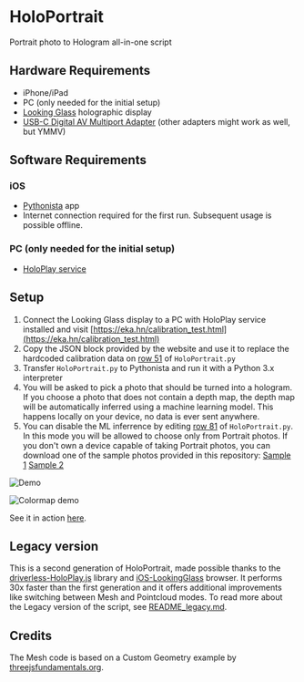 # HoloPortrait
Portrait photo to Hologram all-in-one script

## Hardware Requirements
- iPhone/iPad
- PC (only needed for the initial setup)
- [Looking Glass](https://lookingglassfactory.com) holographic display
- [USB-C Digital AV Multiport Adapter](https://www.apple.com/shop/product/MUF82AM/A/usb-c-digital-av-multiport-adapter) (other adapters might work as well, but YMMV)

## Software Requirements
### iOS
- [Pythonista](http://omz-software.com/pythonista/) app
- Internet connection required for the first run. Subsequent usage is possible offline.

### PC (only needed for the initial setup)
- [HoloPlay service](https://lookingglassfactory.com/software/holoplay-service)


## Setup
1) Connect the Looking Glass display to a PC with HoloPlay service installed and visit [https://eka.hn/calibration_test.html](https://eka.hn/calibration_test.html)
2) Copy the JSON block provided by the website and use it to replace the hardcoded calibration data on [row 51](https://github.com/jankais3r/HoloPortrait/blob/main/HoloPortrait.py#L51) of `HoloPortrait.py`
3) Transfer `HoloPortrait.py` to Pythonista and run it with a Python 3.x interpreter
4) You will be asked to pick a photo that should be turned into a hologram. If you choose a photo that does not contain a depth map, the depth map will be automatically inferred using a machine learning model. This happens locally on your device, no data is ever sent anywhere.
5) You can disable the ML inferrence by editing [row 81](https://github.com/jankais3r/HoloPortrait/blob/main/HoloPortrait.py#L81) of `HoloPortrait.py`. In this mode you will be allowed to choose only from Portrait photos. If you don't own a device capable of taking Portrait photos, you can download one of the sample photos provided in this repository: [Sample 1](https://github.com/jankais3r/HoloPortrait/raw/main/IMG_1820.HEIC) [Sample 2](https://github.com/jankais3r/HoloPortrait/raw/main/IMG_2053.HEIC)

![Demo](https://github.com/jankais3r/HoloPortrait/blob/main/demo_v2.gif)

![Colormap demo](https://github.com/jankais3r/HoloPortrait/blob/main/demo_colormap.gif)

See it in action [here](https://twitter.com/jankais3r/status/1347337347621400579).

## Legacy version
This is a second generation of HoloPortrait, made possible thanks to the [driverless-HoloPlay.js](https://github.com/jankais3r/driverless-HoloPlay.js) library and [iOS-LookingGlass](https://github.com/jankais3r/iOS-LookingGlass) browser. It performs 30x faster than the first generation and it offers additional improvements like switching between Mesh and Pointcloud modes. To read more about the Legacy version of the script, see [README_legacy.md](https://github.com/jankais3r/HoloPortrait/blob/main/README_legacy.md).

## Credits
The Mesh code is based on a Custom Geometry example by [threejsfundamentals.org](https://threejsfundamentals.org/threejs/lessons/threejs-custom-geometry.html).
